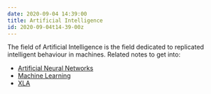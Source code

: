 ```yaml
---
date: 2020-09-04 14:39:00
title: Artificial Intelligence
id: 2020-09-04t14-39-00z
---
```


The field of Artificial Intelligence is the field dedicated to replicated
intelligent behaviour in machines. Related notes to get into:

- [Artificial Neural Networks](./2021-04-26t18-14-48z.md)
- [Machine Learning](./2021-09-09t10-48-40z.md)
- [XLA](./2020-10-08t15-21-35z.md)
